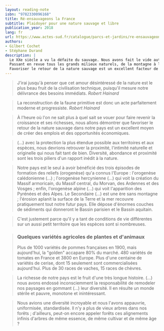 ```yaml
---
layout: reading-note
isbn: "9782330096168"
title: Ré-ensauvageons la France
subtitle: Plaidoyer pour une nature sauvage et libre
publication_year: 2018
lang: fr
url: https://www.actes-sud.fr/catalogue/parcs-et-jardins/re-ensauvageons-la-france
authors:
- Gilbert Cochet
- Stéphane Durand
description: |
  Le XXe siècle a vu la défaite du sauvage. Nous avons fait le vide autour de nous. Pourtant, malgré tout ce que nous lui avons fait subir, la nature résiste. Mieux, elle revient ! Notre pays est le mieux placé pour faire en tête, la course de la plus belle nature européenne, grâce à sa très riche biodiversité.
  Passant en revue tous les grands milieux naturels, de la montagne à la mer, cet ouvrage propose un éventail de solutions simples afin de ménager une place pour le bien-être et l'épanouissement de tous, hommes, plantes et animaux.
  Favoriser le retour de la nature sauvage est un excellent facteur de développement. Cette richesse naturelle est renouvelable et non-délocalisable. C'est l'enjeu économique de demain.
---
```


> J'irai jusqu'à penser que cet amour désintéressé de la nature est le plus beau fruit de la civilisation technique, puisqu'il mesure notre délivrance des besoins immédiats. <cite>Robert Hainard</cite>

> La reconstruction de la faune primitive est donc un acte parfaitement moderne et progressiste. <cite>Robert Hainard</cite>

> À l'heure où l'on ne sait plus à quel sait se vouer pour faire revenir la croissance et ses richesses, nous allons démontrer que favoriser le retour de la nature sauvage dans notre pays est un excellent moyen de créer des emplois et des opportunités économiques.

> (…) avec la protection la plus étendue possible aux territoires et aux espèces, nous devrions retrouver la proximité, l'intimité naturelle et originelle qui nous fait tant de bien.
> Diversité, abondance et proximité sont les trois piliers d'un rapport inédit à la nature.

> Notre pays est le seul à avoir bénéficié des trois épisodes de formation des reliefs (orogenèse) qu'a connus l'Europe : l'orogenèse calédonienne (…) ; l'orogenèse hercynienne (…) qui voit la création du Massif armoricain, du Massif central, du Morvan, des Ardennes et des Vosges ; enfin, l'orogenèse alpine (…) qui voit l'apparition des Pyrénées et des Alpes.
> Le Secondaire (…) est une ère sans montagne ; l'érosion aplanit la surface de la Terre et la mer recouvre pratiquement tout notre futur pays. Elle dépose d'énormes couches de sédiments qui donneront le Bassin parisien et le Bassin aquitain.

> C'est justement parce qu'il y a tant de conditions de vie différentes sur un aussi petit territoire que les espèces sont si nombreuses.

> ### Quelques variétés agricoles de plantes et d'animaux
> Plus de 1000 variétés de pommes françaises en 1900, mais aujourd'hui, la "golden" accapare 80% du marché.
> 480 variétés de tomates en France et 3800 en Europe.
> Plus d'une centaine de variétés de cerise, dont 15 seulement sont commercialisées aujourd'hui.
> Plus de 30 races de vaches, 15 races de chèvres.

> La richesse de notre pays est le fruit d'une très longue histoire. (…) nous avons endossé inconsciemment la responsabilité de remodeler nos paysages en gommant (…) leur diversité. Il en résulte un monde stérile et pauvre, monotone et inintéressant.

> Nous avions une diversité incroyable et nous l'avons appauvrie, uniformisée, standardisée.
> Il n'y a plus de vieux arbres dans nos forêts ; d'ailleurs, peut-on encore appeler forêts ces alignements infinis d'arbres de même essence, de même cultivar et de même âge ?
